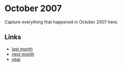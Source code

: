 # October 2007

Capture everything that happened in October 2007 here.

## Links
- [last month](calendar/months/2007-09.md)
- [next month](calendar/months/2007-11.md)
- [year](calendar/years/2007.md)